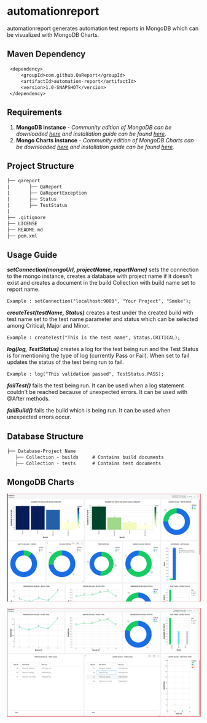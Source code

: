 # automationreport

automationreport generates automation test reports in MongoDB which can be visualized with MongoDB Charts.

## Maven Dependency
    
     <dependency>
         <groupId>com.github.QaReport</groupId>
         <artifactId>automation-report</artifactId>
         <version>1.0-SNAPSHOT</version>
     </dependency>
     
## Requirements

1. **MongoDB instance** - *Community edition of MongoDB can be downloaded [here](https://docs.mongodb.com/manual/administration/install-community/) and installation guide can be found [here](https://docs.mongodb.com/guides/server/install/).*
2. **Mongo Charts instance** - *Community edition of MongoDB Charts can be downloaded [here](https://www.mongodb.com/download-center/charts) and installation guide can be found [here](https://docs.mongodb.com/charts/current/installation/).*

## Project Structure

    ├── qareport               
    |       ├── QaReport
    |       ├── QaReportException
    |       ├── Status
    |       ├── TestStatus
    |
    ├── .gitignore
    ├── LICENSE
    ├── README.md
    ├── pom.xml      
         

## Usage Guide

***setConnection(mongoUrl, projectName, reportName)*** sets the connection to the mongo instance, creates a database with project name if it doesn't exist and creates a document in the build Collection with build name set to report name.

    Example : setConnection("localhost:9000", "Your Project", "Smoke");

***createTest(testName, Status)*** creates a test under the created build with test name set to the test name parameter and status which can be selected among Critical, Major and Minor.

    Example : createTest("This is the test name", Status.CRITICAL);

***log(log, TestStatus)*** creates a log for the test being run and the Test Status is for mentioning the type of log (currently Pass or Fail). When set to fail updates the status of the test being run to fail.

    Example : log("This validation passed", TestStatus.PASS);

***failTest()*** fails the test being run. It can be used when a log statement couldn't be reached because of unexpected errors. It can be used with @After methods.

***failBuild()*** fails the build which is being run. It can be used when unexpected errors occur.

## Database Structure
    
    ├── Database-Project Name               
       ├── Collection - builds     # Contains build documents
       ├── Collection - tests      # Contains test documents
   
## MongoDB Charts

   ![image info](./qareport_images/qareport_mongodb_chart_firstsection.png)
   
   ![image info](./qareport_images/qareport_mongodb_chart_secondsection.png)







